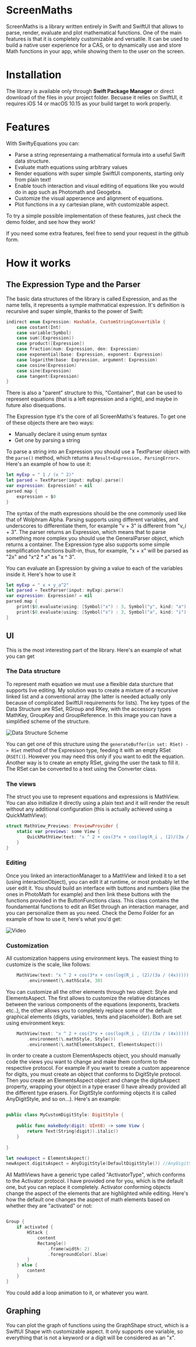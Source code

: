 # ScreenMaths

ScreenMaths is a library written entirely in Swift and SwiftUI that allows to parse, render, evaluate and plot mathematical functions. One of the main features is that it is completely customizable and versatile. It can be used to build a native user experience for a CAS, or to dynamically use and store Math functions in your app, while showing them to the user on the screen.

# Installation

The library is available only through **Swift Package Manager** or direct download of the files in your project folder. Becuase it relies on SwiftUI, it requires iOS 14 or macOS 10.15 as your build target to work properly.

# Features

With SwiftyEquations you can: 
- Parse a string representaing a mathematical formula into a useful Swift data structure.
- Evaluate math equations using arbitrary values
- Render equations with super simple SwiftUI components, starting only from plain text!
- Enable touch interaction and visual editing of equations like you would do in app such as Photomath and Geogebra.
- Customize the visual apperaence and alignment of equations.
- Plot functions in a xy cartesian plane, with customizable aspect.

To try a simple possible implementation of these features, just check the demo folder, and see how they work!

If you need some extra features, feel free to send your request in the github form.

# How it works

## The Expression Type and the Parser

The basic data structures of the library is called Expression, and as the name tells, it represents a symple mathmatical expression. It's definition is recursive and super simple, thanks to the power of Swift: 

```swift
indirect enum Expression: Hashable, CustomStringConvertible {
    case costant(Int)
    case variable(Symbol)
    case sum([Expression])
    case product([Expression])
    case fraction(num: Expression, den: Expression)
    case exponential(base: Expression, exponent: Expression)
    case logarithm(base: Expression, argument: Expression)  
    case cosine(Expression)
    case sine(Expression)
    case tangent(Expression)
}
```

There is also a "parent" structure to this, "Container", that can be used to represent equations (that is a left expression and a right), and maybe in future also disequations.

The Expression type it's the core of all ScreenMaths's features. To get one of these objects there are two ways:
- Manually declare it using enum syntax
- Get one by parsing a string

To parse a string into an Expression you should use a TextParser object with the `parse()` method, which returns a `Result<Expression, ParsingError>`. Here's an example of how to use it:

```swift
let myExp = " 1 / (x ^ 2)"
let parsed = TextParser(input: myExp).parse()
var expression: Expression? = nil
parsed.map {
    expression = $0
}
```

The syntax of the math expressions should be the one commonly used like that of Wolphram Alpha. Parsing supports using different variables, and underscores to differentiate them, for example "v + 3" is different from "v_i + 3". The parser returns an Expression, which means that to parse something more complex you should use the GeneralParser object, which returns a container. The Expression type also supports some simple semplification functions built-in, thus, for example, "x + x" will be parsed as "2x" and "x^2 * x" as "x ^ 3".

You can evaluate an Expression by giving a value to each of the variables inside it. Here's how to use it

```swift
let myExp = " x + y_a^2"
let parsed = TextParser(input: myExp).parse()
var expression: Expression? = nil
parsed.map {
    print($0.evaluate(using: [Symbol("x") : 3, Symbol("y", kind: "a") : 5])) // Prints 28
    print($0.evaluate(using: [Symbol("x") : 3, Symbol("a", kind: "i") : 5])) // Prints nil
}
```

## UI

This is the most interesting part of the library. Here's an example of what you can get

### The Data structure

To represent math equation we must use a flexible data sturcture that supports live editing. My solution was to create a mixture of a recursive linked list and a conventional array (the latter is needed actually only because of complicated SwiftUI requirements for lists). The key types of the Data Structure are RSet, RGroup and RKey, with the accessory types MathKey, GroupKey and GroupReference.
In this image you can have a simplified scheme of the structure.

![Data Structure Scheme](https://i.ibb.co/JrhrxjM/Schema-per-Github-New-frame.jpg)

You can get one of this structure using  the `generateBuffer(in set: RSet) -> RSet` method of the Expresison type, feeding it with an empty RSet (`RSET()`). However you may need this only if you want to edit the equation. Another way is to create an empty RSet, giving the user the task to fill it.
The RSet can be converted to a text using the Converter class.

### The views

The struct you use to represent equations and expressions is MathView. You can also initialize it directly using a plain text and it will render the result without any additional configuration (this is actually achieved using a QuickMathView):

```swift
struct MathView_Previews: PreviewProvider {
    static var previews: some View {
        QuickMathView(text: "x ^ 2 + cos(3*x + cos(log(R_i , (2)/(3a / (4x))))) +y")
    }
}
```

### Editing

Once you linked an interactionManager to a MathView and linked it to a set (using interactionObject), you can edit it at runtime, or most probably let the user edit it. You should build an interface with buttons and numbers (like the ones in PhotoMath for example) and then link these buttons with the functions provided in the ButtonFunctions class. This class contains the foundamental functions to edit an RSet through an interaction manager, and you can personalize them as you need. Check the Demo Folder for an example of how to use it, here's what you'd get:

![Video](https://i.ibb.co/VwD572Q/ezgif-com-video-to-gif.gif)


### Customization

All customization happens using environment keys. The easiest thing to customize is the scale, like follows:
```swift
    MathView(text: "x ^ 2 + cos(3*x + cos(log(R_i , (2)/(3a / (4x))))) +y")
        .environment(\.mathScale, 30)
```
You can customize all the other elements through two object: Style and ElementsAspect. The first allows to customize the relative distances between the various components of the equations (exponents, brackets etc..), the other allows you to completely replace some of the default graphical elements (digits, variables, texts and placeholder). Both are set using environment keys:

```swift
    MathView(text: "x ^ 2 + cos(3*x + cos(log(R_i , (2)/(3a / (4x))))) +y")
        .environment(\.mathStyle, Style())
        .environment(\.mathElementsAspect, ElementsAspect())
```

In order to create a custom ElementAspects object, you should manually code the views you want to change and make them conform to the respective protocol. For example if you want to create a custom appearence for digits, you must create an object that conforms to DigitStyle protocol. Then you create an ElementsAspect object and change the digitsAspect property, wrapping your object in a type eraser (I have already provided all the different type erasers. For DigitStyle conforming objects it is called AnyDigitStyle, and so on...). Here's an example:

```swift

public class MyCustomDigitStyle: DigitStyle {
    
    public func makeBody(digit: UInt8) -> some View {
        return Text(String(digit)).italic()
    }
    
}

let newAspect = ElementsAspect()
newAspect.digitsAspect = AnyDigitStyle(DefaultDigitStyle()) //AnyDigitStyle is the type eraser for DigitStyle objects

```

All MathViews have a generic type called "ActivatorType", which conforms to the Activator protocol. I have provided one for you, which is the default one, but you can replace it completely. Activator conforming objects change the aspect of the elements that are highlighted while editing. Here's how the default one changes the aspect of math elements based on whether they are "activated" or not:

```swift

Group {
    if activated {
        HStack {
            content
            Rectangle()
                .frame(width: 2)
                .foregroundColor(.blue)
        }
    } else {
        content
    }
}

```
You could add a loop animation to it, or whatever you want.

## Graphing
You can plot the graph of functions using the GraphShape struct, which is a SwiftUI Shape with customizable aspect. It only supports one variable, so everything that is not a keyword or a digit will be considered as an "x".

